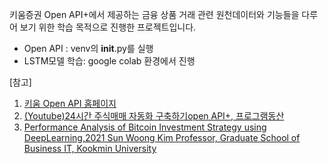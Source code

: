 키움증권 Open API+에서 제공하는 금융 상품 거래 관련 원천데이터와 기능들을 다루어 보기 위한 학습 목적으로 진행한 프로젝트입니다.
 - Open API : venv의 __init__.py를 실행
 - LSTM모델 학습: google colab 환경에서 진행

[참고]
 1. [키움 Open API 홈페이지](https://www.kiwoom.com/h/customer/download/VOpenApiInfoView)
 2. [(Youtube)24시간 주식매매 자동화 구축하기open API+, 프로그램동산](https://www.youtube.com/watch?v=K9x3HDSdrjo&list=PLDtzZPtOGenaSknTbsb6x6L39V0VPz_rS)
 3. [Performance Analysis of Bitcoin Investment Strategy using DeepLearning,2021 Sun Woong Kim Professor, Graduate School of Business IT, Kookmin University](https://scienceon.kisti.re.kr/commons/util/originalView.do?cn=JAKO202113759910539&oCn=JAKO202113759910539&dbt=JAKO&journal=NJOU00558830)
